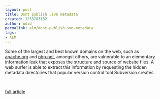 ```yaml
---
layout: post
title: Dont publish .svn metadata
created: 1253783132
author: udid
permalink: alm/dont-publish-svn-metadata
tags:
- ALM
---
```

<p>Some of the largest and best known domains on the web, such as <a href="http://www.techcrunch.com/2009/09/23/basic-flaw-reveals-source-code-to-3300-popular-websites/apache.org">apache.org</a> and <a href="http://php.net/">php.net</a>, amongst others, are vulnerable to an elementary information leak that exposes the structure and source of website files. A web surfer is able to extract this information by requesting the hidden metadata directories that popular version control tool Subversion creates.</p>
<p>&nbsp;</p>
<p><a title="full article" id="full article" name="full article" href="http://www.techcrunch.com/2009/09/23/basic-flaw-reveals-source-code-to-3300-popular-websites/">full article</a></p>
